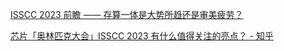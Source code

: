 [ISSCC 2023 前瞻 —— 存算一体是大势所趋还是审美疲劳？](https://mp.weixin.qq.com/s/RJCZzGo42JDUb4miNPeW6A)

[芯片「奥林匹克大会」ISSCC 2023 有什么值得关注的亮点？ - 知乎](https://www.zhihu.com/question/585123059)